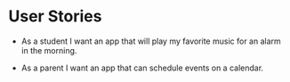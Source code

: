 # User Stories

* As a student I want an app that will play my favorite music for an alarm in the morning.

* As a parent I want an app that can schedule events on a calendar.